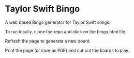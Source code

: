 # Taylor Swift Bingo

A web based Bingo generator for Taylor Swift songs.

To run locally, clone the repo and click on the bingo.html file.

Refresh the page to generate a new board.

Print the page (or save as PDF) and cut out the boards to play.